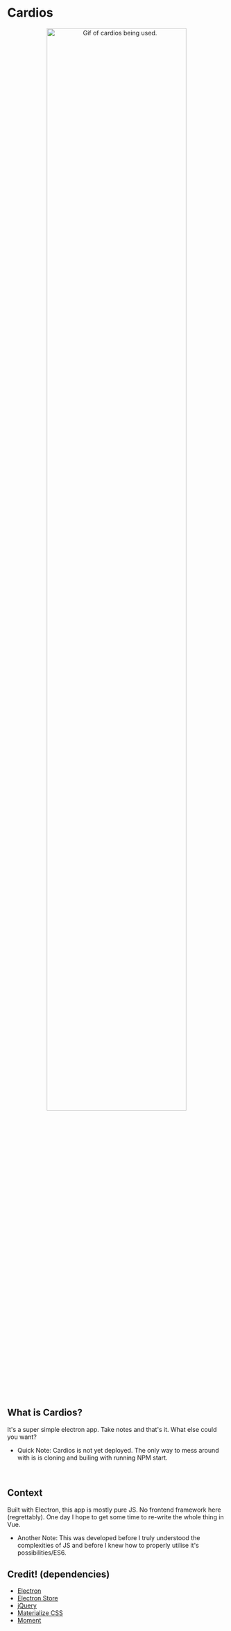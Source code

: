# Cardios

<p align="center">
  <img src="cardios.gif" width="80%" title="Gif of cardios being used.">
</p>

<br>

## What is Cardios?

It's a super simple electron app. Take notes and that's it. What else could you want?


- Quick Note: Cardios is not yet deployed. The only way to mess around with is is cloning and builing with running NPM start.

<br>


## Context

Built with Electron, this app is mostly pure JS. No frontend framework here (regrettably). One day I hope to get some time to re-write the whole thing in Vue.

- Another Note: This was developed before I truly understood the complexities of JS and before I knew how to properly utilise it's possibilities/ES6.


## Credit! (dependencies)

 - [Electron](https://www.electronjs.org/)
 - [Electron Store](https://github.com/sindresorhus/electron-store)
 - [jQuery](https://jquery.com/)
 - [Materialize CSS](https://materializecss.com/)
 - [Moment](https://momentjs.com/)
